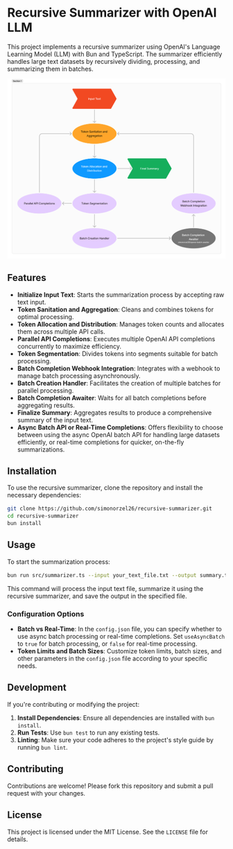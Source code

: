 # Recursive Summarizer with OpenAI LLM

This project implements a recursive summarizer using OpenAI's Language Learning Model (LLM) with Bun and TypeScript. The summarizer efficiently handles large text datasets by recursively dividing, processing, and summarizing them in batches.

![Overview Diagram](./recursive-summarization.jpg)

## Features

- **Initialize Input Text**: Starts the summarization process by accepting raw text input.
- **Token Sanitation and Aggregation**: Cleans and combines tokens for optimal processing.
- **Token Allocation and Distribution**: Manages token counts and allocates them across multiple API calls.
- **Parallel API Completions**: Executes multiple OpenAI API completions concurrently to maximize efficiency.
- **Token Segmentation**: Divides tokens into segments suitable for batch processing.
- **Batch Completion Webhook Integration**: Integrates with a webhook to manage batch processing asynchronously.
- **Batch Creation Handler**: Facilitates the creation of multiple batches for parallel processing.
- **Batch Completion Awaiter**: Waits for all batch completions before aggregating results.
- **Finalize Summary**: Aggregates results to produce a comprehensive summary of the input text.
- **Async Batch API or Real-Time Completions**: Offers flexibility to choose between using the async OpenAI batch API for handling large datasets efficiently, or real-time completions for quicker, on-the-fly summarizations.

## Installation

To use the recursive summarizer, clone the repository and install the necessary dependencies:

```bash
git clone https://github.com/simonorzel26/recursive-summarizer.git
cd recursive-summarizer
bun install
```

## Usage

To start the summarization process:

```bash
bun run src/summarizer.ts --input your_text_file.txt --output summary.txt
```

This command will process the input text file, summarize it using the recursive summarizer, and save the output in the specified file.

### Configuration Options

- **Batch vs Real-Time**: In the `config.json` file, you can specify whether to use async batch processing or real-time completions. Set `useAsyncBatch` to `true` for batch processing, or `false` for real-time processing.
- **Token Limits and Batch Sizes**: Customize token limits, batch sizes, and other parameters in the `config.json` file according to your specific needs.

## Development

If you're contributing or modifying the project:

1. **Install Dependencies**: Ensure all dependencies are installed with `bun install`.
2. **Run Tests**: Use `bun test` to run any existing tests.
3. **Linting**: Make sure your code adheres to the project's style guide by running `bun lint`.

## Contributing

Contributions are welcome! Please fork this repository and submit a pull request with your changes.

## License

This project is licensed under the MIT License. See the `LICENSE` file for details.
